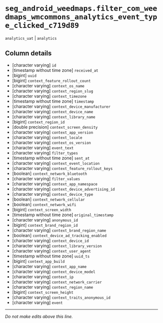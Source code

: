 # `seg_android_weedmaps.filter_com_weedmaps_wmcommons_analytics_event_type_clicked_c719d89`
`analytics_uat` | `analytics`

## Column details
* [character varying] `id`
* [timestamp without time zone] `received_at`
* [bigint]    `uuid`
* [bigint]    `context_feature_rollout_count`
* [character varying] `context_os_name`
* [character varying] `context_region_slug`
* [character varying] `context_timezone`
* [timestamp without time zone] `timestamp`
* [character varying] `context_device_manufacturer`
* [character varying] `context_device_name`
* [character varying] `context_library_name`
* [bigint]    `context_region_id`
* [double precision] `context_screen_density`
* [character varying] `context_app_version`
* [character varying] `context_locale`
* [character varying] `context_os_version`
* [character varying] `event_text`
* [character varying] `filter_types`
* [timestamp without time zone] `sent_at`
* [character varying] `context_event_location`
* [character varying] `context_feature_rollout_keys`
* [boolean]   `context_network_bluetooth`
* [character varying] `filter_values`
* [character varying] `context_app_namespace`
* [character varying] `context_device_advertising_id`
* [character varying] `context_device_type`
* [boolean]   `context_network_cellular`
* [boolean]   `context_network_wifi`
* [bigint]    `context_screen_width`
* [timestamp without time zone] `original_timestamp`
* [character varying] `anonymous_id`
* [bigint]    `context_brand_region_id`
* [character varying] `context_brand_region_name`
* [boolean]   `context_device_ad_tracking_enabled`
* [character varying] `context_device_id`
* [character varying] `context_library_version`
* [character varying] `context_user_agent`
* [timestamp without time zone] `uuid_ts`
* [bigint]    `context_app_build`
* [character varying] `context_app_name`
* [character varying] `context_device_model`
* [character varying] `context_ip`
* [character varying] `context_network_carrier`
* [character varying] `context_region_name`
* [bigint]    `context_screen_height`
* [character varying] `context_traits_anonymous_id`
* [character varying] `event`

-------------------------------------------------------------------------------
*Do not make edits above this line.*
